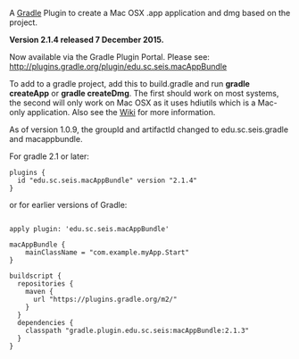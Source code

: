 A [Gradle](http://www.gradle.org) Plugin to create a Mac OSX .app application and dmg based on the project.

**Version 2.1.4 released 7 December 2015.**

Now available via the Gradle Plugin Portal. Please see:
http://plugins.gradle.org/plugin/edu.sc.seis.macAppBundle

To add to a gradle project, add this to build.gradle and run **gradle createApp** or **gradle createDmg**. The first should work on most systems, the second will only work on Mac OSX as it uses hdiutils which is a Mac-only application. Also see the [Wiki](https://github.com/crotwell/gradle-macappbundle/wiki/Intro) for more information.

As of version 1.0.9, the 
groupId and artifactId changed to edu.sc.seis.gradle and macappbundle.

For gradle 2.1 or later:
```
plugins {
  id "edu.sc.seis.macAppBundle" version "2.1.4"
}
```

or for earlier versions of Gradle:

```

apply plugin: 'edu.sc.seis.macAppBundle'

macAppBundle {
    mainClassName = "com.example.myApp.Start"
}

buildscript {
  repositories {
    maven {
      url "https://plugins.gradle.org/m2/"
    }
  }
  dependencies {
    classpath "gradle.plugin.edu.sc.seis:macAppBundle:2.1.3"
  }
}

```
